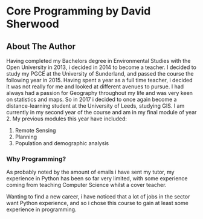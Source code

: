 # Core Programming by David Sherwood

## About The Author

Having completed my Bachelors degree in Environmental Studies with the Open University
in 2013, i decided in 2014 to become a teacher. I decided to study my PGCE at the
University of Sunderland, and passed the course the following year in 2015. Having spent
a year as a full time teacher, i decided it was not really for me and looked at different
avenues to pursue. I had always had a passion for Geography throughout my life and was 
very keen on statistics and maps. So in 2017 i decided to once again become a distance-learning
student at the University of Leeds, studying GIS. I am currently in my second year of the course
and am in my final module of year 2. My previous modules this year have included:
1. Remote Sensing
2. Planning
3. Population and demographic analysis

### Why Programming?

As probably noted by the amount of emails i have sent my tutor, my experience in Python has
been so far very limited, with some experience coming from teaching Computer Science whilst
a cover teacher. 

Wanting to find a new career, i have noticed that a lot of jobs in the sector want Python 
experience, and so i chose this course to gain at least some experience in programming.






